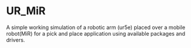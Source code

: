 # UR_MiR
A simple working simulation of a robotic arm (ur5e) placed over a mobile robot(MiR) for a pick and place application using available packages and drivers.
